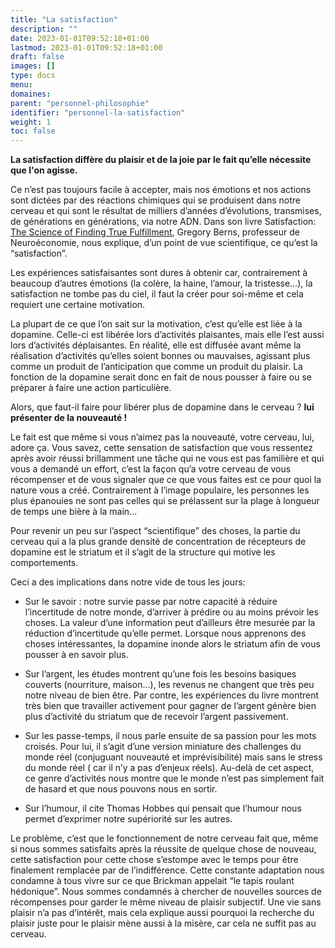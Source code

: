 ```yaml
---
title: "La satisfaction"
description: ""
date: 2023-01-01T09:52:18+01:00
lastmod: 2023-01-01T09:52:18+01:00
draft: false
images: []
type: docs
menu:
domaines:
parent: "personnel-philosophie"
identifier: "personnel-la-satisfaction"
weight: 1
toc: false
---
```

**La satisfaction diffère du plaisir et de la joie par le fait qu’elle nécessite que l'on agisse.**

Ce n’est pas toujours facile à accepter, mais nos émotions et nos actions sont dictées par des réactions chimiques qui
se produisent dans notre cerveau et qui sont le résultat de milliers d’années d’évolutions, transmises, de générations
en générations, via notre ADN. Dans son livre
Satisfaction: [The Science of Finding True Fulfillment](http://amzn.to/WocWly), Gregory Berns, professeur de
Neuroéconomie, nous explique, d’un point de vue scientifique, ce qu’est la “satisfaction”.

Les expériences satisfaisantes sont dures à obtenir car, contrairement à beaucoup d’autres émotions (la colère, la
haine, l’amour, la tristesse…), la satisfaction ne tombe pas du ciel, il faut la créer pour soi-même et cela requiert
une certaine motivation.

La plupart de ce que l’on sait sur la motivation, c’est qu’elle est liée à la dopamine. Celle-ci est libérée lors
d’activités plaisantes, mais elle l’est aussi lors d’activités déplaisantes. En réalité, elle est diffusée avant même la
réalisation d’activités qu’elles soient bonnes ou mauvaises, agissant plus comme un produit de l’anticipation que comme
un produit du plaisir. La fonction de la dopamine serait donc en fait de nous pousser à faire ou se préparer à faire une
action particulière.

Alors, que faut-il faire pour libérer plus de dopamine dans le cerveau ? **lui présenter de la nouveauté !**

Le fait est que même si vous n’aimez pas la nouveauté, votre cerveau, lui, adore ça. Vous savez, cette sensation de
satisfaction que vous ressentez après avoir réussi brillamment une tâche qui ne vous est pas familière et qui vous a
demandé un effort, c’est la façon qu’a votre cerveau de vous récompenser et de vous signaler que ce que vous faites est
ce pour quoi la nature vous a créé. Contrairement à l’image populaire, les personnes les plus épanouies ne sont pas
celles qui se prélassent sur la plage à longueur de temps une bière à la main...

Pour revenir un peu sur l’aspect “scientifique” des choses, la partie du cerveau qui a la plus grande densité de
concentration de récepteurs de dopamine est le striatum et il s’agit de la structure qui motive les comportements.

Ceci a des implications dans notre vide de tous les jours:

- Sur le savoir : notre survie passe par notre capacité à réduire l’incertitude de notre monde, d’arriver à prédire ou
  au moins prévoir les choses. La valeur d’une information peut d’ailleurs être mesurée par la réduction d’incertitude
  qu’elle permet. Lorsque nous apprenons des choses intéressantes, la dopamine inonde alors le striatum afin de vous
  pousser à en savoir plus.

- Sur l’argent, les études montrent qu’une fois les besoins basiques couverts (nourriture, maison…), les revenus ne
  changent que très peu notre niveau de bien être. Par contre, les expériences du livre montrent très bien que
  travailler activement pour gagner de l’argent génère bien plus d’activité du striatum que de recevoir l’argent
  passivement.

- Sur les passe-temps, il nous parle ensuite de sa passion pour les mots croisés. Pour lui, il s’agit d’une version
  miniature des challenges du monde réel (conjuguant nouveauté et imprévisibilité) mais sans le stress du monde réel (
  car il n’y a pas d’enjeux réels).
  Au-delà de cet aspect, ce genre d’activités nous montre que le monde n’est pas simplement fait de hasard et que nous
  pouvons nous en sortir.

- Sur l’humour, il cite Thomas Hobbes qui pensait que l’humour nous permet d’exprimer notre supériorité sur les autres.

Le problème, c’est que le fonctionnement de notre cerveau fait que, même si nous sommes satisfaits après la réussite de
quelque chose de nouveau, cette satisfaction pour cette chose s’estompe avec le temps pour être finalement remplacée par
de l’indifférence. Cette constante adaptation nous condamne à tous vivre sur ce que Brickman appelait “le tapis roulant
hédonique”. Nous sommes condamnés à chercher de nouvelles sources de récompenses pour garder le même niveau de plaisir
subjectif. Une vie sans plaisir n’a pas d’intérêt, mais cela explique aussi pourquoi la recherche du plaisir juste pour
le plaisir mène aussi à la misère, car cela ne suffit pas au cerveau.




